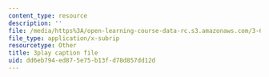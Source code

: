 ```yaml
---
content_type: resource
description: ''
file: /media/https%3A/open-learning-course-data-rc.s3.amazonaws.com/3-60-symmetry-structure-and-tensor-properties-of-materials-fall-2005/dd6eb794ed875e75b13fd78d857dd12d_e-DMqNXtT9Q.vtt
file_type: application/x-subrip
resourcetype: Other
title: 3play caption file
uid: dd6eb794-ed87-5e75-b13f-d78d857dd12d
---
```

